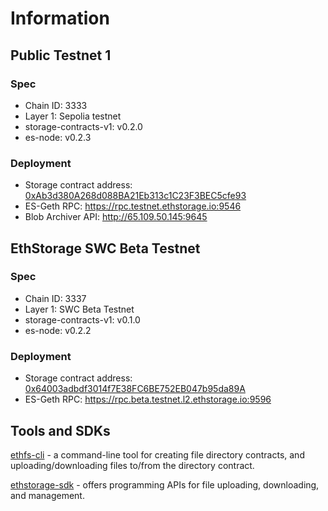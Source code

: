 # Information


## Public Testnet 1 

### Spec

* Chain ID: 3333
* Layer 1: Sepolia testnet
* storage-contracts-v1: v0.2.0
* es-node: v0.2.3

### Deployment

* Storage contract address: [0xAb3d380A268d088BA21Eb313c1C23F3BEC5cfe93](https://sepolia.etherscan.io/address/0xAb3d380A268d088BA21Eb313c1C23F3BEC5cfe93)
* ES-Geth RPC: https://rpc.testnet.ethstorage.io:9546
* Blob Archiver API: http://65.109.50.145:9645

## EthStorage SWC Beta Testnet

### Spec

* Chain ID: 3337
* Layer 1: SWC Beta Testnet
* storage-contracts-v1: v0.1.0
* es-node: v0.2.2

### Deployment

* Storage contract address: [0x64003adbdf3014f7E38FC6BE752EB047b95da89A](https://explorer.beta.testnet.l2.quarkchain.io/address/0x64003adbdf3014f7E38FC6BE752EB047b95da89A)
* ES-Geth RPC: https://rpc.beta.testnet.l2.ethstorage.io:9596

## Tools and SDKs

[ethfs-cli](https://github.com/ethstorage/ethfs-cli) - a command-line tool for creating file directory contracts, and uploading/downloading files to/from the directory contract.

[ethstorage-sdk](https://github.com/ethstorage/ethstorage-sdk)  -  offers programming APIs for file uploading, downloading, and management.
